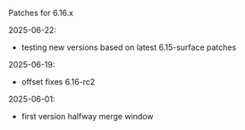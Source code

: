 Patches for 6.16.x

2025-06-22:
- testing new versions based on latest 6.15-surface patches

2025-06-19:
- offset fixes 6.16-rc2

2025-06-01:
- first version halfway merge window
